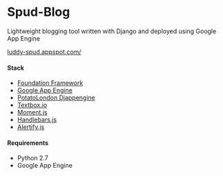 # Spud-Blog
Lightweight blogging tool written with Django and deployed using Google App Engine


[luddy-spud.appspot.com/](http://luddy-spud.appspot.com/)

#### Stack

* [Foundation Framework](http://foundation.zurb.com/)
* [Google App Engine](https://cloud.google.com/appengine/)
* [PotatoLondon Djappengine](https://github.com/potatolondon/djappengine)
* [Textbox.io](http://textbox.io/)
* [Moment.js](http://momentjs.com/)
* [Handlebars.js](http://handlebarsjs.com/)
* [Alertify.js](http://fabien-d.github.io/alertify.js/)

#### Requirements

* Python 2.7
* Google App Engine

